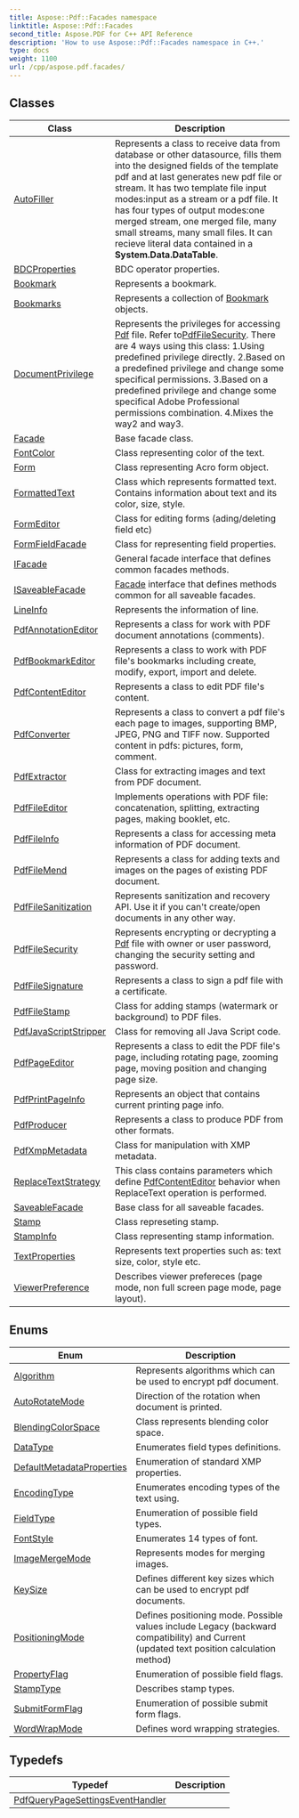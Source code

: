 ```yaml
---
title: Aspose::Pdf::Facades namespace
linktitle: Aspose::Pdf::Facades
second_title: Aspose.PDF for C++ API Reference
description: 'How to use Aspose::Pdf::Facades namespace in C++.'
type: docs
weight: 1100
url: /cpp/aspose.pdf.facades/
---
```




## Classes

| Class | Description |
| --- | --- |
| [AutoFiller](./autofiller/) | Represents a class to receive data from database or other datasource, fills them into the designed fields of the template pdf and at last generates new pdf file or stream. It has two template file input modes:input as a stream or a pdf file. It has four types of output modes:one merged stream, one merged file, many small streams, many small files. It can recieve literal data contained in a **System.Data.DataTable**. |
| [BDCProperties](./bdcproperties/) | BDC operator properties. |
| [Bookmark](./bookmark/) | Represents a bookmark. |
| [Bookmarks](./bookmarks/) | Represents a collection of [Bookmark](./bookmark/) objects. |
| [DocumentPrivilege](./documentprivilege/) | Represents the privileges for accessing [Pdf](../aspose.pdf/) file. Refer to[PdfFileSecurity](./pdffilesecurity/). There are 4 ways using this class: 1.Using predefined privilege directly. 2.Based on a predefined privilege and change some specifical permissions. 3.Based on a predefined privilege and change some specifical Adobe Professional permissions combination. 4.Mixes the way2 and way3. |
| [Facade](./facade/) | Base facade class. |
| [FontColor](./fontcolor/) | Class representing color of the text. |
| [Form](./form/) | Class representing Acro form object. |
| [FormattedText](./formattedtext/) | Class which represents formatted text. Contains information about text and its color, size, style. |
| [FormEditor](./formeditor/) | Class for editing forms (ading/deleting field etc) |
| [FormFieldFacade](./formfieldfacade/) | Class for representing field properties. |
| [IFacade](./ifacade/) | General facade interface that defines common facades methods. |
| [ISaveableFacade](./isaveablefacade/) | [Facade](./facade/) interface that defines methods common for all saveable facades. |
| [LineInfo](./lineinfo/) | Represents the information of line. |
| [PdfAnnotationEditor](./pdfannotationeditor/) | Represents a class for work with PDF document annotations (comments). |
| [PdfBookmarkEditor](./pdfbookmarkeditor/) | Represents a class to work with PDF file's bookmarks including create, modify, export, import and delete. |
| [PdfContentEditor](./pdfcontenteditor/) | Represents a class to edit PDF file's content. |
| [PdfConverter](./pdfconverter/) | Represents a class to convert a pdf file's each page to images, supporting BMP, JPEG, PNG and TIFF now. Supported content in pdfs: pictures, form, comment. |
| [PdfExtractor](./pdfextractor/) | Class for extracting images and text from PDF document. |
| [PdfFileEditor](./pdffileeditor/) | Implements operations with PDF file: concatenation, splitting, extracting pages, making booklet, etc. |
| [PdfFileInfo](./pdffileinfo/) | Represents a class for accessing meta information of PDF document. |
| [PdfFileMend](./pdffilemend/) | Represents a class for adding texts and images on the pages of existing PDF document. |
| [PdfFileSanitization](./pdffilesanitization/) | Represents sanitization and recovery API. Use it if you can't create/open documents in any other way. |
| [PdfFileSecurity](./pdffilesecurity/) | Represents encrypting or decrypting a [Pdf](../aspose.pdf/) file with owner or user password, changing the security setting and password. |
| [PdfFileSignature](./pdffilesignature/) | Represents a class to sign a pdf file with a certificate. |
| [PdfFileStamp](./pdffilestamp/) | Class for adding stamps (watermark or background) to PDF files. |
| [PdfJavaScriptStripper](./pdfjavascriptstripper/) | Class for removing all Java Script code. |
| [PdfPageEditor](./pdfpageeditor/) | Represents a class to edit the PDF file's page, including rotating page, zooming page, moving position and changing page size. |
| [PdfPrintPageInfo](./pdfprintpageinfo/) | Represents an object that contains current printing page info. |
| [PdfProducer](./pdfproducer/) | Represents a class to produce PDF from other formats. |
| [PdfXmpMetadata](./pdfxmpmetadata/) | Class for manipulation with XMP metadata. |
| [ReplaceTextStrategy](./replacetextstrategy/) | This class contains parameters which define [PdfContentEditor](./pdfcontenteditor/) behavior when ReplaceText operation is performed. |
| [SaveableFacade](./saveablefacade/) | Base class for all saveable facades. |
| [Stamp](./stamp/) | Class represeting stamp. |
| [StampInfo](./stampinfo/) | Class representing stamp information. |
| [TextProperties](./textproperties/) | Represents text properties such as: text size, color, style etc. |
| [ViewerPreference](./viewerpreference/) | Describes viewer prefereces (page mode, non full screen page mode, page layout). |
## Enums

| Enum | Description |
| --- | --- |
| [Algorithm](./algorithm/) | Represents algorithms which can be used to encrypt pdf document. |
| [AutoRotateMode](./autorotatemode/) | Direction of the rotation when document is printed. |
| [BlendingColorSpace](./blendingcolorspace/) | Class represents blending color space. |
| [DataType](./datatype/) | Enumerates field types definitions. |
| [DefaultMetadataProperties](./defaultmetadataproperties/) | Enumeration of standard XMP properties. |
| [EncodingType](./encodingtype/) | Enumerates encoding types of the text using. |
| [FieldType](./fieldtype/) | Enumeration of possible field types. |
| [FontStyle](./fontstyle/) | Enumerates 14 types of font. |
| [ImageMergeMode](./imagemergemode/) | Represents modes for merging images. |
| [KeySize](./keysize/) | Defines different key sizes which can be used to encrypt pdf documents. |
| [PositioningMode](./positioningmode/) | Defines positioning mode. Possible values include Legacy (backward compatibility) and Current (updated text position calculation method) |
| [PropertyFlag](./propertyflag/) | Enumeration of possible field flags. |
| [StampType](./stamptype/) | Describes stamp types. |
| [SubmitFormFlag](./submitformflag/) | Enumeration of possible submit form flags. |
| [WordWrapMode](./wordwrapmode/) | Defines word wrapping strategies. |
## Typedefs

| Typedef | Description |
| --- | --- |
| [PdfQueryPageSettingsEventHandler](./pdfquerypagesettingseventhandler/) |  |
